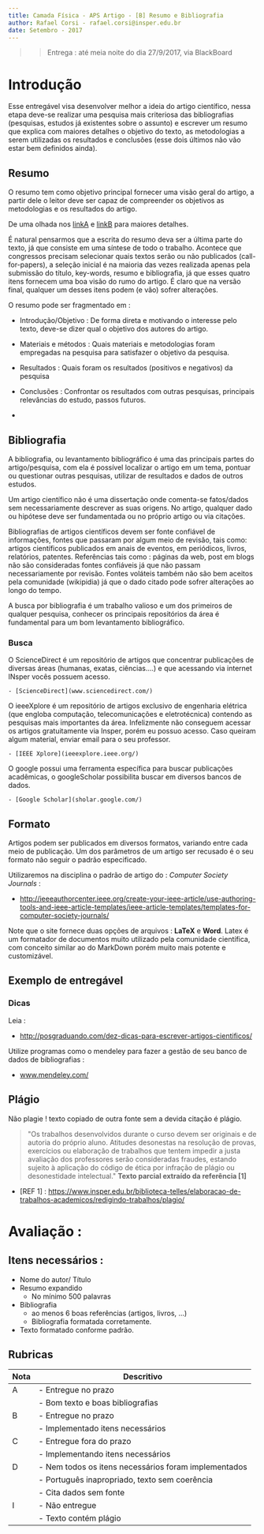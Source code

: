```yaml
---
title: Camada Física - APS Artigo - [B] Resumo e Bibliografia 
author: Rafael Corsi - rafael.corsi@insper.edu.br
date: Setembro - 2017
---
```


>> Entrega : até meia noite do dia 27/9/2017, via BlackBoard

# Introdução

Esse entregável visa desenvolver melhor a ideia do artigo científico, nessa etapa deve-se realizar uma pesquisa mais criteriosa das bibliografias (pesquisas, estudos já existentes sobre o assunto) e escrever um resumo que explica com maiores detalhes o objetivo do texto, as metodologias a serem utilizadas os resultados e conclusões (esse dois últimos não vão estar bem definidos ainda).

## Resumo

O resumo tem como objetivo principal fornecer uma visão geral do artigo, a partir dele o leitor deve ser capaz de compreender os objetivos as metodologias e os resultados do artigo. 

De uma olhada nos [linkA]( http://scielo.iec.pa.gov.br/scielo.php?script=sci_arttext&pid=S1679-49742013000400017) e [linkB](https://cienciapratica.wordpress.com/2015/01/10/escrevendo-o-resumo-ou-%E2%80%9Cabstract%E2%80%9D-para-um-artigo/
) para maiores detalhes.

É natural pensarmos que a escrita do resumo deva ser a última parte do texto, já que consiste em uma síntese de todo o trabalho. Acontece que congressos precisam selecionar quais textos serão ou não publicados (call-for-papers), a seleção inicial é na maioria das vezes realizada apenas pela submissão do título, key-words, resumo e bibliografia, já que esses quatro itens fornecem uma boa visão do rumo do artigo. É claro que na versão final, qualquer um desses itens podem (e vão) sofrer alterações.

O resumo pode ser fragmentado em :

- Introdução/Objetivo : De forma direta e motivando o interesse pelo texto, deve-se dizer qual o objetivo dos autores do artigo.
- Materiais e métodos : Quais materiais e metodologias foram empregadas na pesquisa para satisfazer o objetivo da pesquisa.
- Resultados : Quais foram os resultados (positivos e negativos) da pesquisa
- Conclusões : Confrontar os resultados com outras pesquisas, principais relevâncias do estudo, passos futuros.

- 
## Bibliografia

A bibliografia, ou levantamento bibliográfico é uma das principais partes do artigo/pesquisa, com ela é possível localizar o artigo em um tema, pontuar ou questionar outras pesquisas, utilizar de resultados e dados de outros estudos. 

Um artigo científico não é uma dissertação onde comenta-se fatos/dados sem necessariamente descrever as suas origens. No artigo, qualquer dado ou hipótese deve ser fundamentada ou no próprio artigo ou via citações.

Bibliografias de artigos científicos devem ser fonte confiável de informações, fontes que passaram por algum meio de revisão, tais como: artigos científicos publicados em anais de eventos, em periódicos, livros, relatórios, patentes.  Referências tais como : páginas da web, post em blogs não são consideradas fontes confiáveis já que não passam necessariamente por revisão. Fontes voláteis também não são bem aceitos pela comunidade (wikipidia) já que o dado citado pode sofrer alterações ao longo do tempo. 

A busca por bibliografia é um trabalho valioso e um dos primeiros de qualquer pesquisa, conhecer os principais repositórios da área é fundamental para um bom levantamento bibliográfico.

### Busca

O ScienceDirect é um repositório de artigos que concentrar publicações de diversas áreas (humanas, exatas, ciências....) e que acessando via internet INsper vocês possuem acesso.

    - [ScienceDirect](www.sciencedirect.com/)

O ieeeXplore é um repositório de artigos exclusivo de engenharia elétrica (que engloba computação, telecomunicações e eletrotécnica) contendo as pesquisas mais importantes da área. Infelizmente não conseguem acessar os artigos gratuitamente via Insper, porém eu possuo acesso. Caso queiram algum material, enviar email para o seu professor.

    - [IEEE Xplore](ieeexplore.ieee.org/)
 
O google possui uma ferramenta específica para buscar publicações acadêmicas, o googleScholar possibilita buscar em diversos bancos de dados.
    
    - [Google Scholar](sholar.google.com/)

## Formato

Artigos podem ser publicados em diversos formatos, variando entre cada meio de publicação. Um dos parâmetros de um artigo ser recusado é o seu formato não seguir o padrão especificado.

Utilizaremos na disciplina o padrão de artigo do : *Computer Society Journals* :

- http://ieeeauthorcenter.ieee.org/create-your-ieee-article/use-authoring-tools-and-ieee-article-templates/ieee-article-templates/templates-for-computer-society-journals/

Note que o site fornece duas opções de arquivos : **LaTeX** e **Word**. Latex é um formatador de documentos muito utilizado pela comunidade científica, com conceito similar ao do MarkDown porém muito mais potente e customizável. 

## Exemplo de entregável 

### Dicas

Leia :
 - http://posgraduando.com/dez-dicas-para-escrever-artigos-cientificos/

Utilize programas como o mendeley para fazer a gestão de seu banco de dados de bibliografias :
 - www.mendeley.com/

## Plágio 

Não plagie ! texto copiado de outra fonte sem a devida citação é plágio.
 
> "Os trabalhos desenvolvidos durante o curso devem ser originais e de autoria do próprio aluno. Atitudes desonestas na resolução de provas, exercícios ou elaboração de trabalhos que tentem impedir a justa avaliação dos professores serão consideradas fraudes, estando sujeito à aplicação do código de ética por infração de plágio ou desonestidade intelectual." **Texto parcial extraído da referência [1]** 

 - [REF 1] : https://www.insper.edu.br/biblioteca-telles/elaboracao-de-trabalhos-academicos/redigindo-trabalhos/plagio/

# Avaliação :

## Itens necessários :

- Nome do autor/ Título 
- Resumo expandido 
    - No mínimo 500 palavras 
- Bibliografia 
    - ao menos 6 boas referências (artigos, livros, ...)
    - Bibliografia formatada corretamente.
- Texto formatado conforme padrão.

## Rubricas

| Nota | Descritivo                                           |
|------|------------------------------------------------------|
| A    | - Entregue no prazo                                  |
|      | - Bom texto e boas bibliografias                     |
| B    | - Entregue no prazo                                  |
|      | - Implementado itens necessários                     |
| C    | - Entregue fora do prazo                             |
|      | - Implementando itens necessários                    |
| D    | - Nem todos os itens necessários foram implementados |
|      | - Português inapropriado, texto sem coerência        |
|      | - Cita dados sem fonte                               |
| I    | - Não entregue                                       |
|      | - Texto contém plágio                                |

